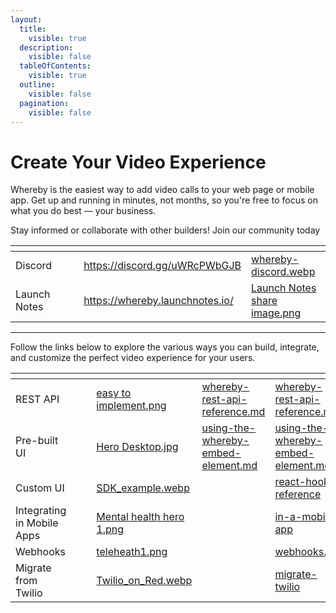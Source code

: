 ```yaml
---
layout:
  title:
    visible: true
  description:
    visible: false
  tableOfContents:
    visible: true
  outline:
    visible: false
  pagination:
    visible: false
---
```


# Create Your Video Experience

Whereby is the easiest way to add video calls to your web page or mobile app. Get up and running in minutes, not months, so you're free to focus on what you do best — your business.



Stay informed or collaborate with other builders! Join our community today

<table data-card-size="large" data-view="cards"><thead><tr><th></th><th data-hidden></th><th data-hidden></th><th data-hidden data-card-target data-type="content-ref"></th><th data-hidden data-card-cover data-type="files"></th></tr></thead><tbody><tr><td>Discord</td><td></td><td></td><td><a href="https://discord.gg/uWRcPWbGJB">https://discord.gg/uWRcPWbGJB</a></td><td><a href=".gitbook/assets/whereby-discord.webp">whereby-discord.webp</a></td></tr><tr><td>Launch Notes</td><td></td><td></td><td><a href="https://whereby.launchnotes.io/">https://whereby.launchnotes.io/</a></td><td><a href=".gitbook/assets/Launch Notes share image.png">Launch Notes share image.png</a></td></tr></tbody></table>



***

Follow the links below to explore the various ways you can build, integrate, and customize the perfect video experience for your users.

<table data-view="cards"><thead><tr><th></th><th data-hidden></th><th data-hidden></th><th data-hidden data-card-cover data-type="files"></th><th data-hidden data-type="content-ref"></th><th data-hidden data-card-target data-type="content-ref"></th></tr></thead><tbody><tr><td>REST API</td><td></td><td></td><td><a href=".gitbook/assets/easy to implement.png">easy to implement.png</a></td><td><a href="reference/whereby-rest-api-reference.md">whereby-rest-api-reference.md</a></td><td><a href="reference/whereby-rest-api-reference.md">whereby-rest-api-reference.md</a></td></tr><tr><td>Pre-built UI</td><td></td><td></td><td><a href=".gitbook/assets/Hero Desktop.jpg">Hero Desktop.jpg</a></td><td><a href="reference/using-the-whereby-embed-element.md">using-the-whereby-embed-element.md</a></td><td><a href="reference/using-the-whereby-embed-element.md">using-the-whereby-embed-element.md</a></td></tr><tr><td>Custom UI</td><td></td><td></td><td><a href=".gitbook/assets/SDK_example.webp">SDK_example.webp</a></td><td></td><td><a href="reference/react-hooks-reference/">react-hooks-reference</a></td></tr><tr><td>Integrating in Mobile Apps</td><td></td><td></td><td><a href=".gitbook/assets/Mental health hero 1.png">Mental health hero 1.png</a></td><td></td><td><a href="whereby-101/create-your-video/in-a-mobile-app/">in-a-mobile-app</a></td></tr><tr><td>Webhooks</td><td></td><td></td><td><a href=".gitbook/assets/teleheath1.png">teleheath1.png</a></td><td></td><td><a href="reference/webhooks.md">webhooks.md</a></td></tr><tr><td>Migrate from Twilio</td><td></td><td></td><td><a href=".gitbook/assets/Twilio_on_Red.webp">Twilio_on_Red.webp</a></td><td></td><td><a href="migration-guides/migrate-twilio/">migrate-twilio</a></td></tr></tbody></table>
